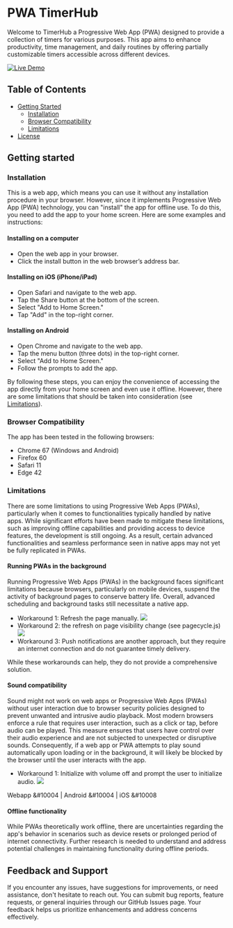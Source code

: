 
[link1]: https://stackoverflow.com/questions/50300453/how-to-know-if-a-progressive-web-app-is-in-foreground-or-background
[link2]: https://github.com/whatwg/notifications/pull/127
[link3]: https://developer.chrome.com/docs/web-platform/notification-triggers
[link4]: https://stackoverflow.com/questions/58240785/is-it-possible-to-set-the-alarm-by-pwa-building-a-timer-alarm-clock-app
[link5]: https://stackoverflow.com/questions/71556191/send-a-notification-when-pwa-is-closed
[link6]: https://stackoverflow.com/questions/70611006/can-a-pwa-schedule-notifications-when-closed
[link7]: https://www.w3.org/TR/task-scheduler/
[link8]: https://developer.mozilla.org/en-US/docs/Web/API/Web_Periodic_Background_Synchronization_API
  
# PWA TimerHub

Welcome to TimerHub a Progressive Web App (PWA) designed to provide 
a collection of timers for various purposes. This app aims to enhance 
productivity, time management, and daily routines by offering partially
customizable timers accessible across different devices.

[![Live Demo](https://img.shields.io/badge/Live-Demo-brightgreen)](https://bahp.github.io/pwa-timerhub/)




<!-- ----------------------- -->
<!--    TABLE OF CONTENTS    -->
<!-- ----------------------- -->
## Table of Contents

<!--* [About the project](#about-the-project)-->
* [Getting Started](#getting-started)
  * [Installation](#installation)
  * [Browser Compatibility](#browser-compatibility)
  * [Limitations](#limitations)
* [License](#license)

## Getting started

### Installation

This is a web app, which means you can use it without any installation procedure 
in your browser. However, since it implements Progressive Web App (PWA) technology, 
you can "install" the app for offline use. To do this, you need to add the app to 
your home screen. Here are some examples and instructions:

#### Installing on a computer

- Open the web app in your browser.
- Click the install button in the web browser’s address bar.

#### Installing on iOS (iPhone/iPad)

- Open Safari and navigate to the web app.
- Tap the Share button at the bottom of the screen.
- Select "Add to Home Screen."
- Tap "Add" in the top-right corner.

#### Installing on Android
- Open Chrome and navigate to the web app.
- Tap the menu button (three dots) in the top-right corner.
- Select "Add to Home Screen."
- Follow the prompts to add the app.

By following these steps, you can enjoy the convenience of accessing the app 
directly from your home screen and even use it offline. However, there are
some limitations that should be taken into consideration (see [Limitations](#limitations)).

### Browser Compatibility

The app has been tested in the following browsers:
- Chrome 67 (Windows and Android)
- Firefox 60
- Safari 11
- Edge 42

### Limitations

There are some limitations to using Progressive Web Apps (PWAs), particularly when it 
comes to functionalities typically handled by native apps. While significant efforts 
have been made to mitigate these limitations, such as improving offline capabilities 
and providing access to device features, the development is still ongoing. As a result, 
certain advanced functionalities and seamless performance seen in native apps may not 
yet be fully replicated in PWAs.

#### Running PWAs in the background

Running Progressive Web Apps (PWAs) in the background faces significant limitations 
because browsers, particularly on mobile devices, suspend the activity of background 
pages to conserve battery life. Overall, advanced scheduling and background tasks still 
necessitate a native app.

- Workaround 1: Refresh the page manually. [![](https://img.shields.io/badge/Implemented-brightgreen)]()
- Workaround 2: the refresh on page visibility change (see pagecycle.js) [![](https://img.shields.io/badge/progress-yellow)]()
- Workaround 3: Push notifications are another approach, but they require an internet connection and 
do not guarantee timely delivery.

While these workarounds can help, they do not provide a comprehensive solution.

#### Sound compatibility

Sound might not work on web apps or Progressive Web Apps (PWAs) without user interaction 
due to browser security policies designed to prevent unwanted and intrusive audio playback. 
Most modern browsers enforce a rule that requires user interaction, such as a click or tap, 
before audio can be played. This measure ensures that users have control over their audio 
experience and are not subjected to unexpected or disruptive sounds. Consequently, if a web 
app or PWA attempts to play sound automatically upon loading or in the background, it will 
likely be blocked by the browser until the user interacts with the app.

- Workaround 1: Initialize with volume off and prompt the user to initialize audio. [![](https://img.shields.io/badge/Implemented-brightgreen)]()

<span> Webapp &#10004</span> | <span> Android &#10004</span> | <span> iOS &#10008</span>

<!--
- [x] Webapp
- [x] Android
- [ ] iOS
-->

#### Offline functionality

While PWAs theoretically work offline, there are uncertainties regarding the app's behavior 
in scenarios such as device resets or prolonged period of internet connectivity. Further 
research is needed to understand and address potential challenges in maintaining 
functionality during offline periods. 

<!--
### Interesting links 
IT uses Service Workers

https://web.dev/learn/pwa/service-workers?hl=es-419
https://web.dev/articles/add-manifest?hl=es-419
-->

## Feedback and Support
If you encounter any issues, have suggestions for improvements, or need 
assistance, don't hesitate to reach out. You can submit bug reports, 
feature requests, or general inquiries through our GitHub Issues page. 
Your feedback helps us prioritize enhancements and address concerns 
effectively.

<!--
## License
Timerify is licensed under the MIT License. Feel free to use, modify, 
and distribute the app in accordance with the terms specified in the 
license agreement.
-->

<!--https://github.com/avadhesh18/iosPWASplash-->